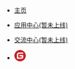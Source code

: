 - [主页](https://www.reciteword.com/ "背Ta单词官方网站")

- [应用中心(暂未上线)](https:/// "应用中心")

- [交流中心(暂未上线)](https:/// "交流中心")

- [<img src="images/gitee.svg" style="height: 26px; vertical-align: text-bottom;" />](https://gitee.com/ "背Ta单词 Gitee repo") <!-- [<img src="images/github.svg" style="height: 26px; vertical-align: text-bottom;" />](https://gitee.com/ "背Ta单词 GitHub repo") -->


<!--
- [![gitee](svg/gitee.svg)(暂未上线)](https://gitee.com/ "背Ta单词 Gitee repo")
- [![github](svg/github.svg)(暂未上线)](https://github.com/ "背Ta单词 GitHub repo")
-->